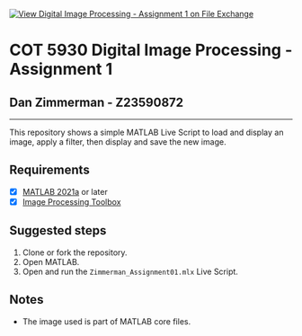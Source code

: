[![View Digital Image Processing - Assignment 1 on File Exchange](https://www.mathworks.com/matlabcentral/images/matlab-file-exchange.svg)](https://www.mathworks.com/matlabcentral/fileexchange/123920-digital-image-processing-assignment-1)

# COT 5930 Digital Image Processing -  Assignment 1
## Dan Zimmerman - Z23590872
<hr>
This repository shows a simple MATLAB Live Script to load and display an image, apply a filter, then display and save the new image.


## Requirements
- [X]  [MATLAB 2021a](https://www.mathworks.com/products/matlab.html) or later
- [X]  [Image Processing Toolbox](https://www.mathworks.com/products/image.html)

## Suggested steps
1. Clone or fork the repository.
2. Open MATLAB.
3. Open and run the `Zimmerman_Assignment01.mlx` Live Script.
## Notes

- The image used is part of MATLAB core files.

